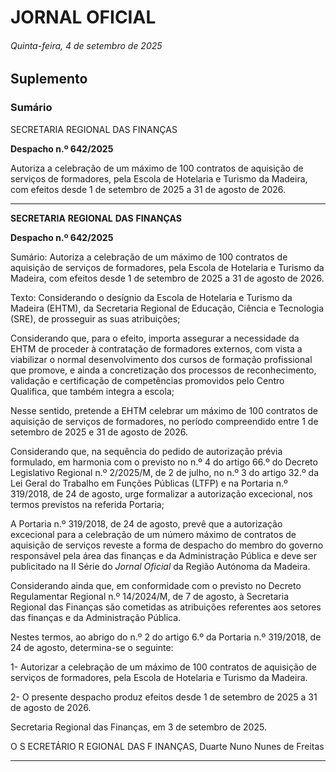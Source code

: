 # JORNAL OFICIAL

###### Quinta-feira, 4 de setembro de 2025

## **Suplemento**

### **Sumário**

SECRETARIA REGIONAL DAS FINANÇAS

**Despacho n.º 642/2025**

Autoriza a celebração de um máximo de 100 contratos de aquisição de serviços de
formadores, pela Escola de Hotelaria e Turismo da Madeira, com efeitos desde 1 de
setembro de 2025 a 31 de agosto de 2026.




---

**SECRETARIA** **REGIONAL** **DAS** **FINANÇAS**


**Despacho n.º 642/2025**


Sumário:
Autoriza a celebração de um máximo de 100 contratos de aquisição de serviços de formadores, pela Escola de Hotelaria e Turismo da
Madeira, com efeitos desde 1 de setembro de 2025 a 31 de agosto de 2026.

Texto:
Considerando o desígnio da Escola de Hotelaria e Turismo da Madeira (EHTM), da Secretaria Regional de Educação,
Ciência e Tecnologia (SRE), de prosseguir as suas atribuições;

Considerando que, para o efeito, importa assegurar a necessidade da EHTM de proceder à contratação de formadores
externos, com vista a viabilizar o normal desenvolvimento dos cursos de formação profissional que promove, e ainda a
concretização dos processos de reconhecimento, validação e certificação de competências promovidos pelo Centro Qualifica,
que também integra a escola;

Nesse sentido, pretende a EHTM celebrar um máximo de 100 contratos de aquisição de serviços de formadores, no
período compreendido entre 1 de setembro de 2025 e 31 de agosto de 2026.

Considerando que, na sequência do pedido de autorização prévia formulado, em harmonia com o previsto no n.º 4 do
artigo 66.º do Decreto Legislativo Regional n.º 2/2025/M, de 2 de julho, no n.º 3 do artigo 32.º da Lei Geral do Trabalho em
Funções Públicas (LTFP) e na Portaria n.º 319/2018, de 24 de agosto, urge formalizar a autorização excecional, nos termos
previstos na referida Portaria;

A Portaria n.º 319/2018, de 24 de agosto, prevê que a autorização excecional para a celebração de um número máximo de
contratos de aquisição de serviços reveste a forma de despacho do membro do governo responsável pela área das finanças e da
Administração Pública e deve ser publicitado na II Série do _Jornal Oficial_ da Região Autónoma da Madeira.

Considerando ainda que, em conformidade com o previsto no Decreto Regulamentar Regional n.º 14/2024/M, de 7 de
agosto, à Secretaria Regional das Finanças são cometidas as atribuições referentes aos setores das finanças e da Administração
Pública.

Nestes termos, ao abrigo do n.º 2 do artigo 6.º da Portaria n.º 319/2018, de 24 de agosto, determina-se o seguinte:

1- Autorizar a celebração de um máximo de 100 contratos de aquisição de serviços de formadores, pela Escola de
Hotelaria e Turismo da Madeira.

2- O presente despacho produz efeitos desde 1 de setembro de 2025 a 31 de agosto de 2026.

Secretaria Regional das Finanças, em 3 de setembro de 2025.

O S ECRETÁRIO R EGIONAL DAS F INANÇAS, Duarte Nuno Nunes de Freitas




---
